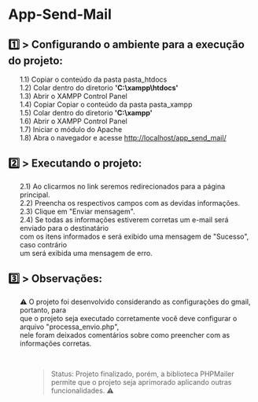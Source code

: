 # App-Send-Mail

<h2> 1️⃣ > Configurando o ambiente para a execução do projeto: </h2>

<ul> 1.1) Copiar o conteúdo da pasta pasta_htdocs <br>
1.2) Colar dentro do diretorio <strong>'C:\xampp\htdocs'</strong> <br>
1.3) Abrir o XAMPP Control Panel <br>
1.4) Copiar Copiar o conteúdo da pasta pasta_xampp <br>
1.5) Colar dentro do diretorio <strong>'C:\xampp'</strong> <br>
1.6) Abrir o XAMPP Control Panel <br>
1.7) Iniciar o módulo do Apache <br>
1.8) Abra o navegador e acesse <a href="http://localhost/app_send_mail/">http://localhost/app_send_mail/</a> <br>
</ul>

<h2> 2️⃣ > Executando o projeto: </h2>

<ul>
  2.1) Ao clicarmos no link seremos redirecionados para a página principal. <br>
  2.2) Preencha os respectivos campos com as devidas informações. <br>
  2.3) Clique em "Enviar mensagem". <br>
  2.4) Se todas as informações estiverem corretas um e-mail será enviado para o destinatário <br>
  com os itens informados e será exibido uma mensagem de "Sucesso", caso contrário <br>
  um será exibida uma mensagem de erro.
</ul>
  
<h2> 3️⃣ > Observações:</h2>
<ul>
⚠️ O projeto foi desenvolvido considerando as configurações do gmail, portanto, para <br>
  que o projeto seja executado corretamente você deve configurar o arquivo "processa_envio.php", <br>
  nele foram deixados comentários sobre como preencher com as informações corretas.
<ul>
  
<br>  
  
>Status: Projeto finalizado, porém, a biblioteca PHPMailer permite que o projeto seja aprimorado aplicando outras funcionalidades. ⚠️

